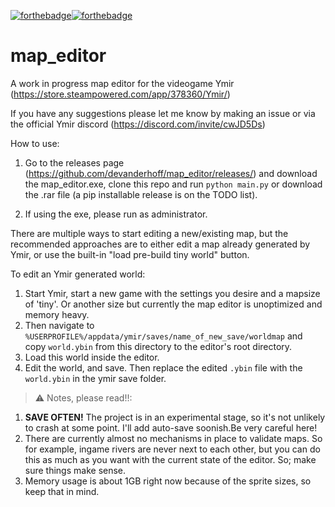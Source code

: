 [![forthebadge](https://forthebadge.com/images/badges/60-percent-of-the-time-works-every-time.svg)](https://forthebadge.com)[![forthebadge](https://forthebadge.com/images/badges/contains-technical-debt.svg)](https://forthebadge.com)

# map_editor
A work in progress map editor for the videogame Ymir (https://store.steampowered.com/app/378360/Ymir/)

If you have any suggestions please let me know by making an issue or via the official Ymir discord (https://discord.com/invite/cwJD5Ds)

How to use:

1) Go to the releases page (https://github.com/devanderhoff/map_editor/releases/) and download the map_editor.exe, clone this repo and run ```python main.py``` or download the .rar file (a pip installable release is on the TODO list).

2) If using the exe, please run as administrator.

There are multiple ways to start editing a new/existing map, but the recommended approaches are to either edit a map already generated by Ymir, or use the built-in "load pre-build tiny world" button.

  To edit an Ymir generated world:
  1) Start Ymir, start a new game with the settings you desire and a mapsize of 'tiny'. Or another size but currently the map editor is unoptimized and memory heavy.
  2) Then navigate to ```%USERPROFILE%/appdata/ymir/saves/name_of_new_save/worldmap``` and copy ```world.ybin``` from this directory to the editor's root directory.
  3) Load this world inside the editor. 
  4) Edit the world, and save. Then replace the edited ```.ybin``` file with the ```world.ybin``` in the ymir save folder.
  
> :warning: Notes, please read!!: 

1)  **SAVE OFTEN!** The project is in an experimental stage, so it's not unlikely to crash at some point. I'll add auto-save soonish.Be very careful here!
2) There are currently almost no mechanisms in place to validate maps. So for example, ingame rivers are never next to each other, but you can do this as much as you want with the current state of the editor. So; make sure things make sense.
3) Memory usage is about 1GB right now because of the sprite sizes, so keep that in mind.
